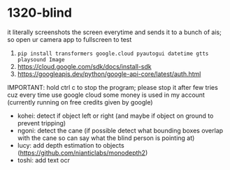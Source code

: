 # 1320-blind

it literally screenshots the screen everytime and sends it to a bunch of ais; 
so open ur camera app to fullscreen to test

1. `pip install transformers google.cloud pyautogui datetime gtts playsound Image`
2. https://cloud.google.com/sdk/docs/install-sdk
3. https://googleapis.dev/python/google-api-core/latest/auth.html

IMPORTANT: hold ctrl c to stop the program; please stop it after few tries cuz every time use google cloud some money is used in my account (currently running on free credits given by google)

- kohei: detect if object left or right (and maybe if object on ground to prevent tripping)
- ngoni: detect the cane (if possible detect what bounding boxes overlap with the cane so can say what the blind person is pointing at)
- lucy: add depth estimation to objects (https://github.com/nianticlabs/monodepth2)
- toshi: add text ocr

